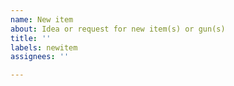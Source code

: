 ```yaml
---
name: New item
about: Idea or request for new item(s) or gun(s)
title: ''
labels: newitem
assignees: ''

---
```



